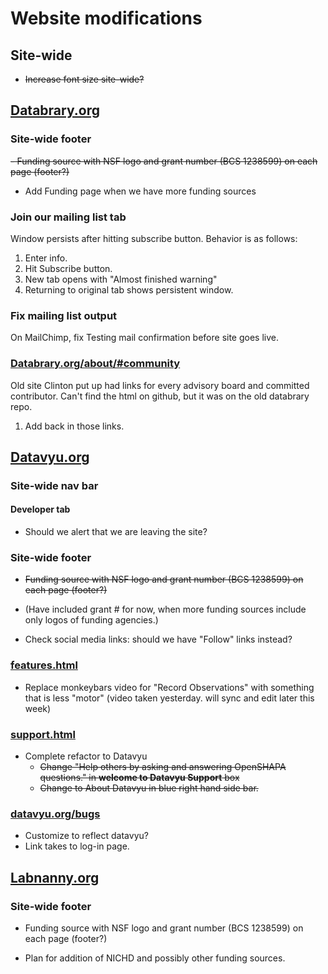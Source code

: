 # Website modifications

## Site-wide

- ~~Increase font size site-wide?~~

## [Databrary.org](http://databrary.org)

### Site-wide footer

~~- Funding source with NSF logo and grant number (BCS 1238599) on each page (footer?)~~

- Add Funding page when we have more funding sources

### Join our mailing list tab

Window persists after hitting subscribe button. Behavior is as follows:

1. Enter info.
2. Hit Subscribe button.
3. New tab opens with "Almost finished warning"
4. Returning to original tab shows persistent window.

### Fix mailing list output

On MailChimp, fix Testing mail confirmation before site goes live.


### [Databrary.org/about/#community](http://staging.databrary.org/about/#community)

Old site Clinton put up had links for every advisory board and committed contributor. Can't find the html on github, but it was on the old databrary repo. 

1. Add back in those links.

## [Datavyu.org](http://datavyu.org)

### Site-wide nav bar

#### Developer tab

- Should we alert that we are leaving the site?

### Site-wide footer

- ~~Funding source with NSF logo and grant number (BCS 1238599) on each page (footer?)~~

- (Have included grant # for now, when more funding sources include only logos of funding agencies.)

- Check social media links: should we have "Follow" links instead?   

### [features.html](http://datavyu.org/features.html)

- Replace monkeybars video for "Record Observations" with something that is less "motor" (video taken yesterday. will sync and edit later this week)

### [support.html](http://datavyu.org/support.html)

- Complete refactor to Datavyu
	- ~~Change "Help others by asking and answering OpenSHAPA questions." in **welcome to Datavyu Support** box~~
	- ~~Change to About Datavyu in blue right hand side bar.~~
	 	
### [datavyu.org/bugs](http://datavyu.org/bugs/)

- Customize to reflect datavyu?
- Link takes to log-in page.

## [Labnanny.org](http://labnanny.org)

### Site-wide footer

- Funding source with NSF logo and grant number (BCS 1238599) on each page (footer?)

- Plan for addition of NICHD and possibly other funding sources.

